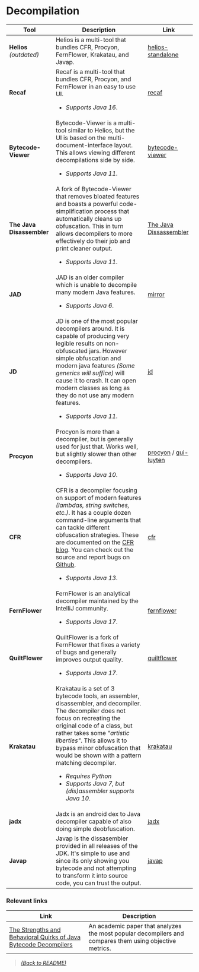 # Decompilation

| Tool  | Description  | Link |
|-------|--------------|------|
| **Helios** _(outdated)_ | Helios is a multi-tool that bundles CFR, Procyon, FernFlower, Krakatau, and Javap. | [helios-standalone](https://github.com/helios-decompiler/standalone-app)|
| **Recaf** | Recaf is a multi-tool that bundles CFR, Procyon, and FernFlower in an easy to use UI. <ul><li>_Supports Java 16_.</li></ul> | [recaf](https://github.com/Col-E/Recaf)|
| **Bytecode-Viewer** | Bytecode-Viewer is a multi-tool similar to Helios, but the UI is based on the multi-document-interface layout. This allows viewing different decompilations side by side.<ul><li>_Supports Java 11_.</li></ul> | [bytecode-viewer](https://github.com/Konloch/bytecode-viewer) |
| **The Java Disassembler** | A fork of Bytecode-Viewer that removes bloated features and boasts a powerful code-simplification process that automatically cleans up obfuscation. This in turn allows decompilers to more effectively do their job and print cleaner output. <ul><li>_Supports Java 11_.</li></ul> | [The Java Dissassembler](https://github.com/LLVM-but-worse/java-disassembler) |
| **JAD** | JAD is an older compiler which is unable to decompile many modern Java features.<ul><li>_Supports Java 6_.</li></ul> | [mirror](http://www.javadecompilers.com/jad) |
| **JD** | JD is one of the most popular decompilers around. It is capable of producing very legible results on non-obfuscated jars. However simple obfuscation and modern java features _(Some generics will suffice)_ will cause it to crash. It can open modern classes as long as they do not use any modern features.<ul><li>_Supports Java 11_.</li></ul>| [jd](http://jd.benow.ca/) |
| **Procyon** | Procyon is more than a decompiler, but is generally used for just that. Works well, but slightly slower than other decompilers.  <ul><li> _Supports Java 10_.</li></ul>  | [procyon](https://github.com/mstrobel/procyon) / [gui-luyten](https://github.com/deathmarine/Luyten) |
| **CFR** | CFR is a decompiler focusing on support of modern features _(lambdas, string switches, etc.)_. It has a couple dozen command-line arguments that can tackle different obfuscation strategies. These are documented on the [CFR blog](http://www.benf.org/other/cfr/). You can check out the source and report bugs on [Github](https://github.com/leibnitz27/cfr). <ul><li>_Supports Java 13_.</li></ul> | [cfr](http://www.benf.org/other/cfr/) |
| **FernFlower** | FernFlower is an analytical decompiler maintained by the IntelliJ community.<ul><li>_Supports Java 17_.</li></ul> | [fernflower](https://github.com/JetBrains/intellij-community/tree/master/plugins/java-decompiler/engine) |
| **QuiltFlower** | QuiltFlower is a fork of FernFlower that fixes a variety of bugs and generally improves output quality. <ul><li>_Supports Java 17_.</li></ul> | [quiltflower](https://github.com/QuiltMC/quiltflower) |
| **Krakatau** | Krakatau is a set of 3 bytecode tools, an assembler, disassembler, and decompiler. The decompiler does not focus on recreating the original code of a class, but rather takes some _"artistic liberties"_. This allows it to bypass minor obfuscation that would be shown with a pattern matching decompiler. <ul><li>_Requires Python_</li><li>_Supports Java 7, but (dis)assembler supports Java 10_.</li></ul> | [krakatau](https://github.com/Storyyeller/Krakatau) |
| **jadx** | Jadx is an android dex to Java decompiler capable of also doing simple deobfuscation. | [jadx](https://github.com/skylot/jadx) |
| **Javap** | Javap is the dissasembler provided in all releases of the JDK. It's simple to use and since its only showing you bytecode and not attempting to transform it into source code, you can trust the output. | [javap](https://docs.oracle.com/en/java/javase/17/docs/specs/man/javap.html) |

### Relevant links

| Link  | Description |
|-------|-------------|
| [The Strengths and Behavioral Quirks of Java Bytecode Decompilers](https://arxiv.org/abs/1908.06895) | An academic paper that analyzes the most popular decompilers and compares them using objective metrics. |

> [_(Back to README)_](README.md)
